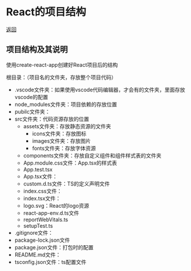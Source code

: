 # React的项目结构

[返回](../React.md)

## 项目结构及其说明

使用create-react-app创建好React项目后的结构

根目录：（项目名的文件夹，存放整个项目代码）

- .vscode文件夹：如果使用vscode代码编辑器，才会有的文件夹，里面存放vscode的配置
- node_modules文件夹：项目依赖的存放位置
- pubilc文件夹：
- src文件夹：代码资源存放的位置
  - assets文件夹：存放静态资源的文件夹
    - icons文件夹：存放图标
    - images文件夹：存放图片
    - fonts文件夹：存放字体资源
  - components文件夹：存放自定义组件和组件样式表的文件夹
  - App.module.css文件：App.tsx的样式表
  - App.test.tsx
  - App.tsx文件：
  - custom.d.ts文件：TS的定义声明文件
  - index.css文件：
  - index.tsx文件：
  - logo.svg：React的logo资源
  - react-app-env.d.ts文件
  - reportWebVitals.ts
  - setupTest.ts
- .gitignore文件：
- package-lock.json文件
- package.json文件：打包时的配置
- README.md文件：
- tsconfig.json文件：ts配置文件

